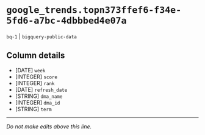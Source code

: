 # `google_trends.topn373ffef6-f34e-5fd6-a7bc-4dbbbed4e07a`
`bq-1` | `bigquery-public-data`

## Column details
* [DATE]      `week`
* [INTEGER]   `score`
* [INTEGER]   `rank`
* [DATE]      `refresh_date`
* [STRING]    `dma_name`
* [INTEGER]   `dma_id`
* [STRING]    `term`

-------------------------------------------------------------------------------
*Do not make edits above this line.*
